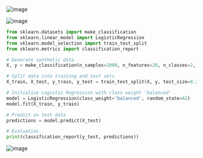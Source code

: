 ![image](https://github.com/user-attachments/assets/932eaeaf-2fec-4469-b23b-f0a4d51566dc)

![image](https://github.com/user-attachments/assets/5f39c2db-8f22-4f75-8f45-ef4f3ff5905c)

```python
from sklearn.datasets import make_classification
from sklearn.linear_model import LogisticRegression
from sklearn.model_selection import train_test_split
from sklearn.metrics import classification_report

# Generate synthetic data
X, y = make_classification(n_samples=1000, n_features=20, n_classes=2, weights=[0.9, 0.1], random_state=42)

# Split data into training and test sets
X_train, X_test, y_train, y_test = train_test_split(X, y, test_size=0.25, random_state=42)

# Initialize Logistic Regression with class weight 'balanced'
model = LogisticRegression(class_weight='balanced', random_state=42)
model.fit(X_train, y_train)

# Predict on test data
predictions = model.predict(X_test)

# Evaluation
print(classification_report(y_test, predictions))
```
![image](https://github.com/user-attachments/assets/5c59e3e8-7a26-4aa9-8b61-919fe48a33f0)

